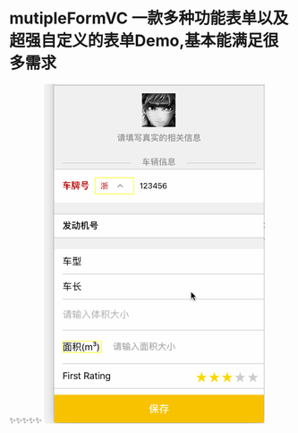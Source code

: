# mutipleFormVC 一款多种功能表单以及超强自定义的表单Demo,基本能满足很多需求
:sparkles::sparkles::sparkles::sparkles::sparkles:
![Alt Text](https://github.com/DeftMKJ/mutipleFormVC/blob/master/888.gif)
